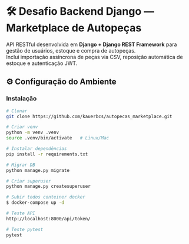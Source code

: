 # 🛠️ Desafio Backend Django — Marketplace de Autopeças

API RESTful desenvolvida em **Django + Django REST Framework** para gestão de usuários, estoque e compra de autopeças.  
Inclui importação assíncrona de peças via CSV, reposição automática de estoque e autenticação JWT.

## ⚙️ Configuração do Ambiente

### Instalação

```bash
# Clonar
git clone https://github.com/kauerbcs/autopecas_marketplace.git

# Criar venv
python -m venv .venv
source .venv/bin/activate   # Linux/Mac

# Instalar dependências
pip install -r requirements.txt

# Migrar DB
python manage.py migrate

# Criar superuser
python manage.py createsuperuser

# Subir todos conteiner docker
$ docker-compose up -d

# Teste API
http://localhost:8000/api/token/

# Teste pytest
pytest